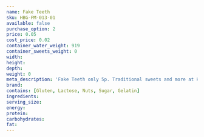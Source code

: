 ```yaml
---
name: Fake Teeth
sku: HBG-PM-013-01
available: false
purchase_option: 2
price: 0.05
cost_price: 0.02
container_water_weight: 919
container_sweets_weight: 0
width: 
height: 
depth: 
weight: 0
meta_description: 'Fake Teeth only 5p. Traditional sweets and more at Humbugs Confectionery Store. Specialists in satisfying your sweet tooth!'
brand: 
contains: [Gluten, Lactose, Nuts, Sugar, Gelatin]
ingredients: 
serving_size: 
energy: 
protein: 
carbohydrates: 
fat: 
---
```


